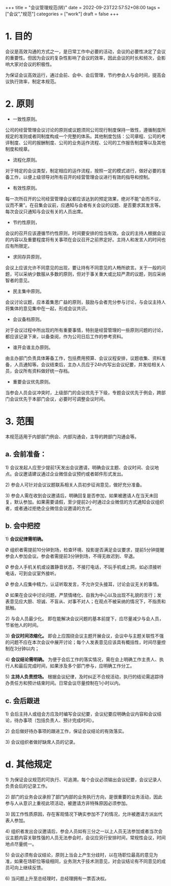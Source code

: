 +++
title = "会议管理规范(转)"
date = 2022-09-23T22:57:52+08:00
tags = ["会议","规范"]
categories = ["work"]
draft = false
+++

# 1. **目的**

会议是高效沟通的方式之一，是日常工作中必要的活动，会议的必要性决定了会议的重要性。但因为会议的复杂性影响了会议的效率，因此会议的时长和频次，会影响大家对会议的积极性。

为保证会议高效运行，通过会前、会中、会后管理，节约参会人与会时间，提高会议执行效率，制定本规范。

# 2. **原则**

- 一致性原则。

公司的经营管理会议讨论的原则或议题须同公司现行制度保持一致性，遵循制度所规定的准则或者同制度构成一个完整的体系。其他制度包括：公司章程、公司的考评制度、公司的报酬制度、公司的业务运作流程、公司的工作报告制度等以及其他制度和规章。 

- 流程化原则。

对于特定的会议类型，制定相应的运作流程，按照一定的模式进行，做好必要的准备工作，以便上级领导对所有召开的经营管理会议进行有效的指导和控制。

- 有效性原则。

每一次所召开的公司经营管理会议都应该达到的预定效果，绝对不能“会而不议，议而不果”。在召集会议前，应通知与会者有关会议的议题、是否要求其发言等。每次会议只通知与会议有关的人员出席。

- 节约性原则，

会议的召开应该遵循节约性原则，时间要安排的恰当有效。会议的主持人根据会议的内容以及重要程度将有关事项在会议召开之前界定好。主持人和发言人的时间也应有所限定。

- 求同存异原则，

会议上应该允许不同意见的出现，要让持有不同意见的人畅所欲言。关于一般的问题，可以采纳少数服从多数的原则，但对于事关重大或比较严肃的议题，则应采纳智者的意见。

- 民主集中原则。

会议讨论议题，应本着集思广益的原则，鼓励与会者充分参与讨论，与会议主持人将集体的意见集中在一起，形成会议共识。

- 会议备档原则。

对于会议过程中所出现的所有重要事情，特别是经营管理的一些原则问题的讨论，都应该记录下来，以备查阅，作为公司日后工作的参考资料。

- 谁开会谁主办原则。

由主办部门负责具体筹备工作，包括费用预算、会议议程安排，议题收集、资料准备，人员通知等。会议结束后，主办人员应于24h内写出会议纪要，并发给相关人员，会议所有资料做好统一存档。

- 重要会议优先原则。

当参会人员会议冲突时，上级部门的会议优先于下级，专题会议优先于例会，跨部门会议优先于本部门会议，必要时可调整会议时间。

# 3. **范围**

本规范适用于内部部门例会、内部沟通会，主导的跨部门沟通会等。

## a. **会前准备：**

1) 会议发起人应至少提前1天发出会议邀请，明确会议主题、会议时间、会议地点。会议邀请建议通过企业微信会议预约或者邮件形式发出。

2) 参会人可针对会议议题联系相关人员初步征询意见，做好充分准备。

3) 参会人需在收到会议邀请后，明确回复是否参加，如果被邀请人在当天未回复，默认参加。如果需要请假，至少提前2小时通过企业微信的方式通知会议组织者，或者通过拒绝企业微信会议邀请的方式。

## b. **会中把控**

1) **会议纪律需明确。**

Ø 组织者需提前10分钟到场，检查环境、投影是否满足会议要求，提前5分钟提醒参会人参加会议。参会者需提前3分钟到场，不得无故迟到、早退。

Ø 参会人手机关机或设置静音状态，不接打电话，不玩手机或上网，如必须接听电话，可到会议室外接听。

Ø 参会人应集中精力，认证听取发言，不允许交头接耳，讨论会议无关的事情。

Ø 如果在会议中讨论问题，严禁情绪化、自我为中心以及出现不礼貌的言行；发表意见应大胆、坦诚、不盲从、对事不对人；在观点不被采纳的情况下，不指责和抵触。

2) 与会人员最少化。
即在能解决会议问题的基本前提下，应尽量减少与会人员，节省他人的时间。

3) **会议时间浓缩化。**
即会上应围绕会议主题开展会议，会议中与主题关联性不强的问题不应在本次会议中展开讨论；每个人发表意见应该具有概括性，时间尽量控制在3分钟以内；

4) **会议结论需明确。**
为便于会后工作的落实情况，需在会上明确工作主责人、执行人和最后完成时间，如果涉及多个部门参与，应明确工作分工。

5) **主持人负责控场。**
根据会议纪律，及时纠正不合规活动，执行的结论需追踪待办责任方和预计结束时间。日常会议尽量控制在1小时以内。

## c. **会后跟进**

1) 会后主持人或组会方应及时编写会议纪要，会议纪要应明确会议内容和会议结论，待办事项（包括负责人、预计完成时间）。

2) 会后做好待办事项的跟进工作，保证会议结论的有效落实。

3) 会议组织者做好缺席人员的记录。

# d. **其他规定**

1) 为保证会议规范的可执行、可追溯，每个会议必须输出会议纪要，会议记录人负责会后的记录工作。

2) 部门的业务会议承担了部门内部的业务执行方向，是很重要的业务活动，因此参与人从意识上重视此项活动，被邀请方非特殊原因必须参加。

3) 因工作性质原因，存在客观情况下确实参加不了的情况，允许被邀请方派出代表人参加。

4) 组织者发出会议邀请后，参会人员如有三分之一以上人员无法参加或者当次会议主题内容关联性强的人员无法参会时，会议应另行安排时间，常规性会议，时间地点尽量统一。

5) 会议必须有会议结论，原则上当会上产生分歧时，以在场职位最高的意见为准，如果在场职位等级相同，业务测大于技术测意见，对会议结论有不同意见的成员可向上继续反馈。

6) 当问题上升至总经理时，总经理拥有一票否决权。